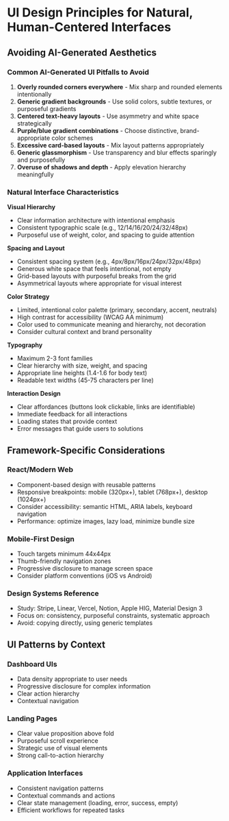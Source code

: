 # UI Design Principles for Natural, Human-Centered Interfaces

## Avoiding AI-Generated Aesthetics

### Common AI-Generated UI Pitfalls to Avoid

1. **Overly rounded corners everywhere** - Mix sharp and rounded elements intentionally
2. **Generic gradient backgrounds** - Use solid colors, subtle textures, or purposeful gradients
3. **Centered text-heavy layouts** - Use asymmetry and white space strategically
4. **Purple/blue gradient combinations** - Choose distinctive, brand-appropriate color schemes
5. **Excessive card-based layouts** - Mix layout patterns appropriately
6. **Generic glassmorphism** - Use transparency and blur effects sparingly and purposefully
7. **Overuse of shadows and depth** - Apply elevation hierarchy meaningfully

### Natural Interface Characteristics

**Visual Hierarchy**
- Clear information architecture with intentional emphasis
- Consistent typographic scale (e.g., 12/14/16/20/24/32/48px)
- Purposeful use of weight, color, and spacing to guide attention

**Spacing and Layout**
- Consistent spacing system (e.g., 4px/8px/16px/24px/32px/48px)
- Generous white space that feels intentional, not empty
- Grid-based layouts with purposeful breaks from the grid
- Asymmetrical layouts where appropriate for visual interest

**Color Strategy**
- Limited, intentional color palette (primary, secondary, accent, neutrals)
- High contrast for accessibility (WCAG AA minimum)
- Color used to communicate meaning and hierarchy, not decoration
- Consider cultural context and brand personality

**Typography**
- Maximum 2-3 font families
- Clear hierarchy with size, weight, and spacing
- Appropriate line heights (1.4-1.6 for body text)
- Readable text widths (45-75 characters per line)

**Interaction Design**
- Clear affordances (buttons look clickable, links are identifiable)
- Immediate feedback for all interactions
- Loading states that provide context
- Error messages that guide users to solutions

## Framework-Specific Considerations

### React/Modern Web
- Component-based design with reusable patterns
- Responsive breakpoints: mobile (320px+), tablet (768px+), desktop (1024px+)
- Consider accessibility: semantic HTML, ARIA labels, keyboard navigation
- Performance: optimize images, lazy load, minimize bundle size

### Mobile-First Design
- Touch targets minimum 44x44px
- Thumb-friendly navigation zones
- Progressive disclosure to manage screen space
- Consider platform conventions (iOS vs Android)

### Design Systems Reference
- Study: Stripe, Linear, Vercel, Notion, Apple HIG, Material Design 3
- Focus on: consistency, purposeful constraints, systematic approach
- Avoid: copying directly, using generic templates

## UI Patterns by Context

### Dashboard UIs
- Data density appropriate to user needs
- Progressive disclosure for complex information
- Clear action hierarchy
- Contextual navigation

### Landing Pages
- Clear value proposition above fold
- Purposeful scroll experience
- Strategic use of visual elements
- Strong call-to-action hierarchy

### Application Interfaces
- Consistent navigation patterns
- Contextual commands and actions
- Clear state management (loading, error, success, empty)
- Efficient workflows for repeated tasks
